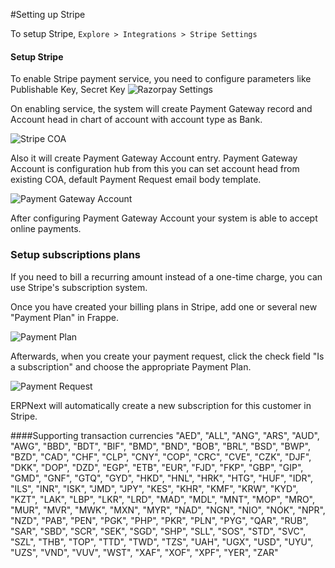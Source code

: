 #Setting up Stripe

To setup Stripe,
`Explore > Integrations > Stripe Settings`

#### Setup  Stripe

To enable Stripe payment service, you need to configure parameters like Publishable Key, Secret Key
<img class="screenshot" alt="Razorpay Settings" src="{{docs_base_url}}/assets/img/setup/integrations/stripe_setting.png">

On enabling service, the system will create Payment Gateway record and Account head in chart of account with account type as Bank.

<img class="screenshot" alt="Stripe COA" src="{{docs_base_url}}/assets/img/setup/integrations/stripe_coa.png">

Also it will create Payment Gateway Account entry. Payment Gateway Account is configuration hub from this you can set account head from existing COA, default Payment Request email body template.

<img class="screenshot" alt="Payment Gateway Account" src="{{docs_base_url}}/assets/img/setup/integrations/payment_gateway_account_stripe.png">

After configuring Payment Gateway Account your system is able to accept online payments.

### Setup subscriptions plans

If you need to bill a recurring amount instead of a one-time charge, you can use Stripe's subscription system.

Once you have created your billing plans in Stripe, add one or several new "Payment Plan" in Frappe.

<img class="screenshot" alt="Payment Plan" src="{{docs_base_url}}/assets/img/setup/integrations/payment_plan.png">


Afterwards, when you create your payment request, click the check field "Is a subscription" and choose the appropriate Payment Plan.

<img class="screenshot" alt="Payment Request" src="{{docs_base_url}}/assets/img/setup/integrations/subscription_payment_request.png">

ERPNext will automatically create a new subscription for this customer in Stripe.

####Supporting transaction currencies
	"AED", "ALL", "ANG", "ARS", "AUD", "AWG", "BBD", "BDT", "BIF", "BMD", "BND",
	"BOB", "BRL", "BSD", "BWP", "BZD", "CAD", "CHF", "CLP", "CNY", "COP", "CRC", "CVE", "CZK", "DJF",
	"DKK", "DOP", "DZD", "EGP", "ETB", "EUR", "FJD", "FKP", "GBP", "GIP", "GMD", "GNF", "GTQ", "GYD",
	"HKD", "HNL", "HRK", "HTG", "HUF", "IDR", "ILS", "INR", "ISK", "JMD", "JPY", "KES", "KHR", "KMF",
	"KRW", "KYD", "KZT", "LAK", "LBP", "LKR", "LRD", "MAD", "MDL", "MNT", "MOP", "MRO", "MUR", "MVR",
	"MWK", "MXN", "MYR", "NAD", "NGN", "NIO", "NOK", "NPR", "NZD", "PAB", "PEN", "PGK", "PHP", "PKR",
	"PLN", "PYG", "QAR", "RUB", "SAR", "SBD", "SCR", "SEK", "SGD", "SHP", "SLL", "SOS", "STD", "SVC",
	"SZL", "THB", "TOP", "TTD", "TWD", "TZS", "UAH", "UGX", "USD", "UYU", "UZS", "VND", "VUV", "WST",
	"XAF", "XOF", "XPF", "YER", "ZAR"
